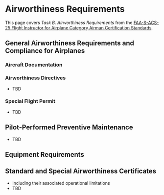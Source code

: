 # Airworthiness Requirements

This page covers *Task B. Airworthiness Requirements* from the [FAA-S-ACS-25 Flight Instructor for Airplane Category Airman Certification Standards](https://www.faa.gov/training_testing/testing/acs/cfi_airplane_acs_25.pdf).

## General Airworthiness Requirements and Compliance for Airplanes

### Aircraft Documentation

<!--@include: ./docs/src/includes/required-documents-sparrow.md | shift:3-->

<!--@include: ./docs/src/includes/inspections-required.md | shift:2-->

### Airworthiness Directives

* TBD

### Special Flight Permit

* TBD

## Pilot-Performed Preventive Maintenance

* TBD

## Equipment Requirements

<!--@include: ./docs/src/includes/equipment-requirements.md | shift:2-->

<!--@include: ./docs/src/includes/airworthiness-inop-equipment.md | shift:2-->

## Standard and Special Airworthiness Certificates

* Including their associated operational limitations
* TBD
